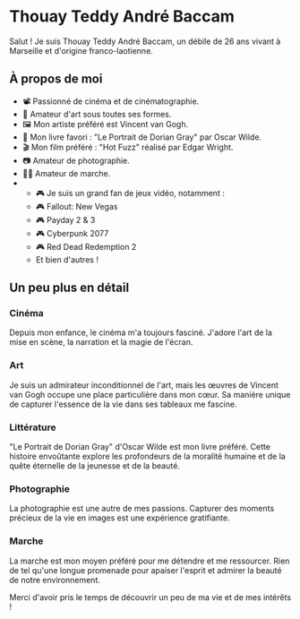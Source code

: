 # Thouay Teddy André Baccam

Salut ! Je suis Thouay Teddy André Baccam, un débile de 26 ans vivant à Marseille et d'origine franco-laotienne.

## À propos de moi

- 📽️ Passionné de cinéma et de cinématographie.
- 🎨 Amateur d'art sous toutes ses formes.
- 🖼️ Mon artiste préféré est Vincent van Gogh.
- 📖 Mon livre favori : "Le Portrait de Dorian Gray" par Oscar Wilde.
- 🎬 Mon film préféré : "Hot Fuzz" réalisé par Edgar Wright.
- 📷 Amateur de photographie.
- 🚶‍♂️ Amateur de marche.
- - 🎮 Je suis un grand fan de jeux vidéo, notamment :
  - 🎮 Fallout: New Vegas
  - 🎮 Payday 2 & 3
  - 🎮 Cyberpunk 2077
  - 🎮 Red Dead Redemption 2
  - Et bien d'autres !

## Un peu plus en détail

### Cinéma
Depuis mon enfance, le cinéma m'a toujours fasciné. J'adore l'art de la mise en scène, la narration et la magie de l'écran.

### Art
Je suis un admirateur inconditionnel de l'art, mais les œuvres de Vincent van Gogh occupe une place particulière dans mon cœur. Sa manière unique de capturer l'essence de la vie dans ses tableaux me fascine.

### Littérature
"Le Portrait de Dorian Gray" d'Oscar Wilde est mon livre préféré. Cette histoire envoûtante explore les profondeurs de la moralité humaine et de la quête éternelle de la jeunesse et de la beauté.

### Photographie
La photographie est une autre de mes passions. Capturer des moments précieux de la vie en images est une expérience gratifiante.

### Marche
La marche est mon moyen préféré pour me détendre et me ressourcer. Rien de tel qu'une longue promenade pour apaiser l'esprit et admirer la beauté de notre environnement.

Merci d'avoir pris le temps de découvrir un peu de ma vie et de mes intérêts !
